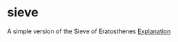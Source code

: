 # sieve
A simple version of the Sieve of Eratosthenes
[Explanation](https://en.wikipedia.org/wiki/Sieve_of_Eratosthenes)
